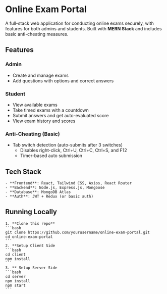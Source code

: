 # Online Exam Portal

A full-stack web application for conducting online exams securely, with features for both admins and students. Built with **MERN Stack** and includes basic anti-cheating measures.

## Features

### Admin
- Create and manage exams
- Add questions with options and correct answers

### Student
- View available exams
- Take timed exams with a countdown
- Submit answers and get auto-evaluated score
- View exam history and scores

### Anti-Cheating (Basic)
- Tab switch detection (auto-submits after 3 switches)
    - Disables right-click, Ctrl+U, Ctrl+C, Ctrl+S, and F12
    - Timer-based auto submission

## Tech Stack
    - **Frontend**: React, Tailwind CSS, Axios, React Router
    - **Backend**: Node.js, Express.js, Mongoose
    - **Database**: MongoDB Atlas
    - **Auth**: JWT + Redux (or basic auth)

## Running Locally

    1. **Clone this repo**
    ```bash
    git clone https://github.com/yourusername/online-exam-portal.git
    cd online-exam-portal
    ```
    2. **Setup Client Side
    ```bash
    cd client
    npm install
    ```
    3. ** Setup Server Side
    ```bash
    cd server
    npm install
    npm start
    ```
    
